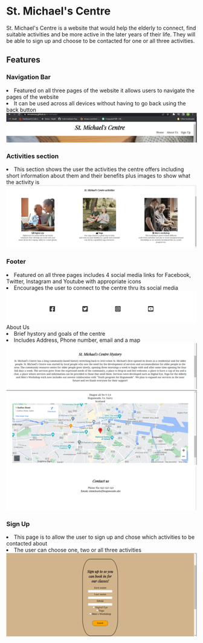 # St. Michael's Centre

St. Michael's Centre is a website that would help the elderly to connect, find suitable activities and be more active in the later years of their life. They will be able to sign up and choose to be contacted for one or all three activities.

## Features

### Navigation Bar
<li>Featured on all three pages of the website it allows users to navigate the pages of the website
<li>It can be used across all devices without having to go back using the back button
<img src="assets/images/readme/nav.png" alt="">

### Activities section
<li>This section shows the user the activities the centre offers including short information about them and their benefits plus images to show what the activity is
<img src="assets/images/readme/activities.png" alt="">

### Footer
<li>Featured on all three pages includes 4 social media links for Facebook, Twitter, Instagram and Youtube with appropriate icons
<li>Encourages the user to connect to the centre thru its social media
    <img src="assets/images/readme/footer.png" alt=""

### About Us
<li>Brief hystory and goals of the centre
<li>Includes Address, Phone number, email and a map
<img src="assets/images/readme/history.png" alt="">
<img src="assets/images/readme/map.png" alt="">
<img src="assets/images/readme/contact.png" alt="">

### Sign Up
<li>This page is to allow the user to sign up and chose which activities to be contacted about
<li> The user can choose one, two or all three activities
<img src="assets/images/readme/sign-up-form.png" alt="">
